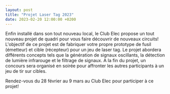 ```yaml
---
layout: post
title: "Projet Laser Tag 2023"
date: 2023-02-20 12:00:00 +0200
---
```

Enfin installé dans son tout nouveau local, le Club Elec propose un tout nouveau projet de quadri pour vous faire découvrir de nouveaux circuits! L'objectif de ce projet est de fabriquer votre propre prototype de fusil (émetteur) et cible (récepteur) pour un jeu de laser tag. Le projet abordera différents concepts tels que la génération de signaux oscillants, la détection de lumière infrarouge et le filtrage de signaux. A la fin du projet, un concours sera organisé en soirée pour affronter les autres participants à un jeu de tir sur cibles. 

Rendez-vous du 28 février au 9 mars au Club Elec pour participer à ce projet!
